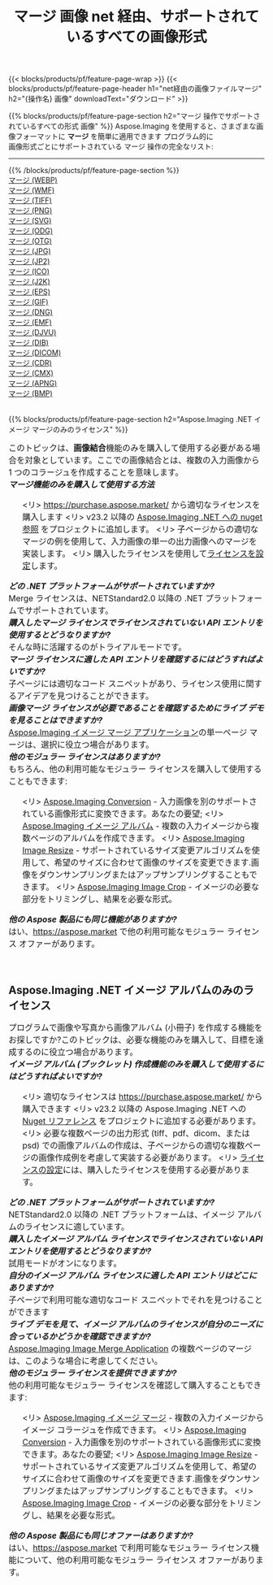 ﻿---
title: マージ 画像 net 経由、サポートされているすべての画像形式 
weight: 3920
url: /ja/net/merge 
lang: ja
langdirlevel: 2
locales: zh-hans,ja,it,ru,de,es,fr,nl,id,lt,pl,pt,vi,tr,ko,zh-hant,ar,hi,th,sv,cs,uk,he
description: Aspose.Imaging を使用すると、net 経由で簡単に マージ イメージを作成できます
---

{{< blocks/products/pf/feature-page-wrap >}}
{{< blocks/products/pf/feature-page-header h1="net経由の画像ファイルマージ" h2="{操作名} 画像" downloadText="ダウンロード" >}}


{{% blocks/products/pf/feature-page-section  h2="マージ 操作でサポートされているすべての形式 画像" %}}
Aspose.Imaging を使用すると、さまざまな画像フォーマットに **マージ** を簡単に適用できます プログラム的に
<br/>
画像形式ごとにサポートされている マージ 操作の完全なリスト:
<hr/>
{{% /blocks/products/pf/feature-page-section %}}
<div class="container-fluid productfamilypage bg-gray">
    <div class="convertypes bg-gray agp-content section">
        <div class="container">
		<div class="row other-converters">
		    <div class='col-md-2 other-converter remove-lp remove-rp'><a href="/imaging/ja/net/merge/webp" >マージ (WEBP)</a></div><div class='col-md-2 other-converter remove-lp remove-rp'><a href="/imaging/ja/net/merge/wmf" >マージ (WMF)</a></div><div class='col-md-2 other-converter remove-lp remove-rp'><a href="/imaging/ja/net/merge/tiff" >マージ (TIFF)</a></div><div class='col-md-2 other-converter remove-lp remove-rp'><a href="/imaging/ja/net/merge/png" >マージ (PNG)</a></div><div class='col-md-2 other-converter remove-lp remove-rp'><a href="/imaging/ja/net/merge/svg" >マージ (SVG)</a></div><div class='col-md-2 other-converter remove-lp remove-rp'><a href="/imaging/ja/net/merge/odg" >マージ (ODG)</a></div><div class='col-md-2 other-converter remove-lp remove-rp'><a href="/imaging/ja/net/merge/otg" >マージ (OTG)</a></div><div class='col-md-2 other-converter remove-lp remove-rp'><a href="/imaging/ja/net/merge/jpg" >マージ (JPG)</a></div><div class='col-md-2 other-converter remove-lp remove-rp'><a href="/imaging/ja/net/merge/jp2" >マージ (JP2)</a></div><div class='col-md-2 other-converter remove-lp remove-rp'><a href="/imaging/ja/net/merge/ico" >マージ (ICO)</a></div><div class='col-md-2 other-converter remove-lp remove-rp'><a href="/imaging/ja/net/merge/j2k" >マージ (J2K)</a></div><div class='col-md-2 other-converter remove-lp remove-rp'><a href="/imaging/ja/net/merge/eps" >マージ (EPS)</a></div><div class='col-md-2 other-converter remove-lp remove-rp'><a href="/imaging/ja/net/merge/gif" >マージ (GIF)</a></div><div class='col-md-2 other-converter remove-lp remove-rp'><a href="/imaging/ja/net/merge/dng" >マージ (DNG)</a></div><div class='col-md-2 other-converter remove-lp remove-rp'><a href="/imaging/ja/net/merge/emf" >マージ (EMF)</a></div><div class='col-md-2 other-converter remove-lp remove-rp'><a href="/imaging/ja/net/merge/djvu" >マージ (DJVU)</a></div><div class='col-md-2 other-converter remove-lp remove-rp'><a href="/imaging/ja/net/merge/dib" >マージ (DIB)</a></div><div class='col-md-2 other-converter remove-lp remove-rp'><a href="/imaging/ja/net/merge/dicom" >マージ (DICOM)</a></div><div class='col-md-2 other-converter remove-lp remove-rp'><a href="/imaging/ja/net/merge/cdr" >マージ (CDR)</a></div><div class='col-md-2 other-converter remove-lp remove-rp'><a href="/imaging/ja/net/merge/cmx" >マージ (CMX)</a></div><div class='col-md-2 other-converter remove-lp remove-rp'><a href="/imaging/ja/net/merge/apng" >マージ (APNG)</a></div><div class='col-md-2 other-converter remove-lp remove-rp'><a href="/imaging/ja/net/merge/bmp" >マージ (BMP)</a></div>
                </div>
        </div>
    </div>
</div>
<br/>

{{% blocks/products/pf/feature-page-section  h2="Aspose.Imaging .NET イメージ マージのみのライセンス" %}}
<div style="font-size:16px;">
このトピックは、<b>画​​像結合</b>機能のみを購入して使用する必要がある場合を対象としています。ここでの画像結合とは、複数の入力画像から 1 つのコラージュを作成することを意味します。 <br/>
<i><b>マージ機能のみを購入して使用する方法</b></i>
<ul>
<リ>
<a href="https://purchase.aspose.market/">https://purchase.aspose.market/</a> から適切なライセンスを購入します
</li>
<リ>
v23.2 以降の <a href="https://www.nuget.org/packages/Aspose.Imaging">Aspose.Imaging .NET への nuget 参照</a> をプロジェクトに追加します。
</li>
<リ>
子ページからの適切なマージの例を使用して、入力画像の単一の出力画像へのマージを実装します。
</li>
<リ>
購入したライセンスを使用して<a href="https://docs.aspose.com/imaging/net/licensing/">ライセンスを設定</a>します。
</li>
</ul>
<i><b>どの .NET プラットフォームがサポートされていますか?</b></i> <br/>
Merge ライセンスは、NETStandard2.0 以降の .NET プラットフォームでサポートされています。<br/>
<i><b>購入したマージ ライセンスでライセンスされていない API エントリを使用するとどうなりますか?</b></i><br/>
そんな時に活躍するのがトライアルモードです。<br/>
<i><b>マージ ライセンスに適した API エントリを確認するにはどうすればよいですか?</b></i><br/>
子ページには適切なコード スニペットがあり、ライセンス使用に関するアイデアを見つけることができます。<br/>
<i><b>画像マージ ライセンスが必要であることを確認するためにライブ デモを見ることはできますか?</b></i><br/>
<a href="https://products.aspose.app/imaging/ja/image-merge/">Aspose.Imaging イメージ マージ アプリケーション</a>の単一ページ マージは、選択に役立つ場合があります。<br />
<i><b>他のモジュラー ライセンスはありますか?</b></i><br/>
もちろん、他の利用可能なモジュラー ライセンスを購入して使用することもできます:<br/>
<ul>
<リ>
<a href="https://products.aspose.com/imaging/ja/net/conversion/">Aspose.Imaging Conversion</a> - 入力画像を別のサポートされている画像形式に変換できます。あなたの要望;
</li>
<リ>
<a href="https://products.aspose.com/imaging/ja/net/merge/">Aspose.Imaging イメージ アルバム</a> - 複数の入力イメージから複数ページのアルバムを作成できます。
</li>
<リ>
<a href="https://products.aspose.com/imaging/ja/net/resize/">Aspose.Imaging Image Resize</a> - サポートされているサイズ変更アルゴリズムを使用して、希望のサイズに合わせて画像のサイズを変更できます.画像をダウンサンプリングまたはアップサンプリングすることもできます。
</li>
<リ>
<a href="https://products.aspose.com/imaging/ja/net/crop/">Aspose.Imaging Image Crop</a> - イメージの必要な部分をトリミングし、結果を必要な形式。
</li>
</ul>
<i><b>他の Aspose 製品にも同じ機能がありますか?</b></i><br/>
はい、<a href="https://aspose.market">https://aspose.market</a> で他の利用可能なモジュラー ライセンス オファーがあります。
</div>
<br/>

<br/>
<h2>Aspose.Imaging .NET イメージ アルバムのみのライセンス</h2>
<div style="font-size:16px;">
プログラムで画像や写真から画像アルバム (小冊子) を作成する機能をお探しですか?このトピックは、必要な機能のみを購入して、目標を達成するのに役立つ場合があります。<br/>
<i><b>イメージ アルバム (ブックレット) 作成機能のみを購入して使用するにはどうすればよいですか?</b></i>
<ul>
<リ>
適切なライセンスは <a href="https://purchase.aspose.market/">https://purchase.aspose.market/</a> から購入できます
</li>
<リ>
v23.2 以降の Aspose.Imaging .NET への <a href="https://www.nuget.org/packages/Aspose.Imaging">Nuget リファレンス</a> をプロジェクトに追加する必要があります。
</li>
<リ>
必要な複数ページの出力形式 (tiff、pdf、dicom、または psd) での画像アルバムの作成は、子ページからの適切な複数ページの画像作成例を考慮して実装する必要があります。
</li>
<リ>
<a href="https://docs.aspose.com/imaging/net/licensing/">ライセンスの設定</a>には、購入したライセンスを使用する必要があります。
</li>
</ul>
<i><b>どの .NET プラットフォームがサポートされていますか?</b></i> <br/>
NETStandard2.0 以降の .NET プラットフォームは、イメージ アルバムのライセンスに適しています。<br/>
<i><b>購入したイメージ アルバム ライセンスでライセンスされていない API エントリを使用するとどうなりますか?</b></i><br/>
試用モードがオンになります。<br/>
<i><b>自分のイメージ アルバム ライセンスに適した API エントリはどこにありますか?</b></i><br/>
子ページで利用可能な適切なコード スニペットでそれを見つけることができます<br/>
<i><b>ライブ デモを見て、イメージ アルバムのライセンスが自分のニーズに合っているかどうかを確認できますか?</b></i><br/>
<a href="https://products.aspose.app/imaging/ja/image-merge/">Aspose.Imaging Image Merge Application</a> の複数ページのマージは、このような場合に考慮してください。 <br/>
<i><b>他のモジュラー ライセンスを提供できますか?</b></i><br/>
他の利用可能なモジュラー ライセンスを確認して購入することもできます:<br/>
<ul>
<リ>
<a href="https://products.aspose.com/imaging/ja/net/merge/">Aspose.Imaging イメージ マージ</a> - 複数の入力イメージからイメージ コラージュを作成できます。
</li>
<リ>
<a href="https://products.aspose.com/imaging/ja/net/conversion/">Aspose.Imaging Conversion</a> - 入力画像を別のサポートされている画像形式に変換できます。あなたの要望;
</li>
<リ>
<a href="https://products.aspose.com/imaging/ja/net/resize/">Aspose.Imaging Image Resize</a> - サポートされているサイズ変更アルゴリズムを使用して、希望のサイズに合わせて画像のサイズを変更できます.画像をダウンサンプリングまたはアップサンプリングすることもできます。
</li>
<リ>
<a href="https://products.aspose.com/imaging/ja/net/crop/">Aspose.Imaging Image Crop</a> - イメージの必要な部分をトリミングし、結果を必要な形式。
</li>
</ul>
<i><b>他の Aspose 製品にも同じオファーはありますか?</b></i><br/>
はい、<a href="https://aspose.market">https://aspose.market</a> で利用可能なモジュラー ライセンス機能について、他の利用可能なモジュラー ライセンス オファーがあります。
</div>
<br/>
